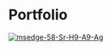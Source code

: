 # Portfolio

<a href="https://josephstakeland.github.io/Portfolio/index.html" target="_blank"><img src="https://i.ibb.co/gFjP7Vw/msedge-58-Sr-H9-A9-Ag.png" alt="msedge-58-Sr-H9-A9-Ag" border="0"></a>
